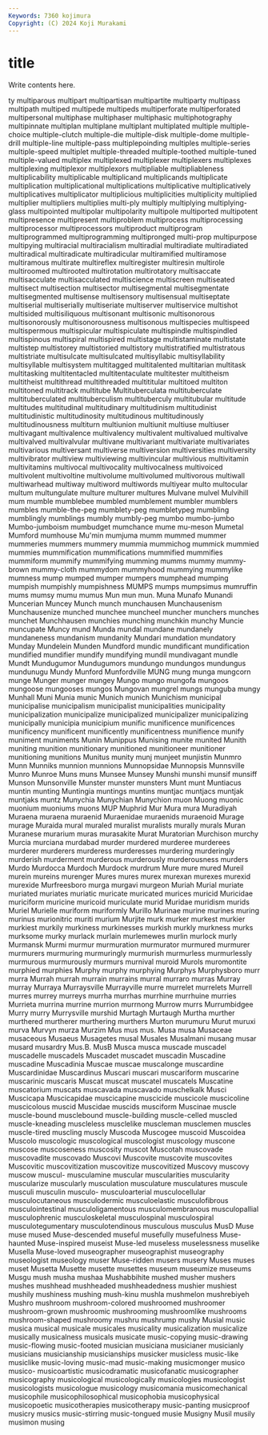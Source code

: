 ```yaml
---
Keywords: 7360 kojimura
Copyright: (C) 2024 Koji Murakami
---
```


# title

Write contents here.



ty multiparous multipart multipartisan multipartite multiparty multipass multipath multiped
multipede multipeds multiperforate multiperforated multipersonal multiphase multiphaser multiphasic multiphotography multipinnate
multiplan multiplane multiplant multiplated multiple multiple-choice multiple-clutch multiple-die multiple-disk multiple-dome
multiple-drill multiple-line multiple-pass multiplepoinding multiples multiple-series multiple-speed multiplet multiple-threaded multiple-toothed
multiple-tuned multiple-valued multiplex multiplexed multiplexer multiplexers multiplexes multiplexing multiplexor multiplexors
multipliable multipliableness multiplicability multiplicable multiplicand multiplicands multiplicate multiplication multiplicational multiplications
multiplicative multiplicatively multiplicatives multiplicator multiplicious multiplicities multiplicity multiplied multiplier multipliers
multiplies multi-ply multiply multiplying multiplying-glass multipointed multipolar multipolarity multipole multiported
multipotent multipresence multipresent multiproblem multiprocess multiprocessing multiprocessor multiprocessors multiproduct multiprogram
multiprogrammed multiprogramming multipronged multi-prop multipurpose multipying multiracial multiracialism multiradial multiradiate
multiradiated multiradical multiradicate multiradicular multiramified multiramose multiramous multirate multireflex multiregister
multiresin multirole multiroomed multirooted multirotation multirotatory multisaccate multisacculate multisacculated multiscience
multiscreen multiseated multisect multisection multisector multisegmental multisegmentate multisegmented multisense multisensory
multisensual multiseptate multiserial multiserially multiseriate multiserver multiservice multishot multisided multisiliquous
multisonant multisonic multisonorous multisonorously multisonorousness multisonous multispecies multispeed multispermous multispicular
multispiculate multispindle multispindled multispinous multispiral multispired multistage multistaminate multistate multistep
multistorey multistoried multistory multistratified multistratous multistriate multisulcate multisulcated multisyllabic multisyllability
multisyllable multisystem multitagged multitalented multitarian multitask multitasking multitentacled multitentaculate multitester
multitheism multitheist multithread multithreaded multititular multitoed multiton multitoned multitrack multitube
Multituberculata multituberculate multituberculated multituberculism multituberculy multitubular multitude multitudes multitudinal multitudinary
multitudinism multitudinist multitudinistic multitudinosity multitudinous multitudinously multitudinousness multiturn multiunion multiunit
multiuse multiuser multivagant multivalence multivalency multivalent multivalued multivalve multivalved multivalvular
multivane multivariant multivariate multivariates multivarious multiversant multiverse multiversion multiversities multiversity
multivibrator multiview multiviewing multivincular multivious multivitamin multivitamins multivocal multivocality multivocalness
multivoiced multivolent multivoltine multivolume multivolumed multivorous multiwall multiwarhead multiway multiword
multiwords multiyear multo multocular multum multungulate multure multurer multures Mulvane
mulvel Mulvihill mum mumble mumblebee mumbled mumblement mumbler mumblers mumbles
mumble-the-peg mumblety-peg mumbletypeg mumbling mumblingly mumblings mumbly mumbly-peg mumbo mumbo-jumbo
Mumbo-jumboism mumbudget mumchance mume mu-meson Mumetal Mumford mumhouse Mu'min mumjuma
mumm mummed mummer mummeries mummers mummery mummia mummichog mummick mummied
mummies mummification mummifications mummified mummifies mummiform mummify mummifying mumming mumms
mummy mummy-brown mummy-cloth mummydom mummyhood mummying mummylike mumness mump mumped
mumper mumpers mumphead mumping mumpish mumpishly mumpishness MUMPS mumps mumpsimus
mumruffin mums mumsy mumu mumus Mun mun mun. Muna Munafo
Munandi Muncerian Muncey Munch munch munchausen Munchausenism Munchausenize munched munchee
muncheel muncher munchers munches munchet Munchhausen munchies munching munchkin munchy
Muncie muncupate Muncy mund Munda mundal mundane mundanely mundaneness mundanism
mundanity Mundari mundation mundatory Munday Mundelein Munden Mundford mundic mundificant
mundification mundified mundifier mundify mundifying mundil mundivagant mundle Mundt Mundugumor
Mundugumors mundungo mundungos mundungus mundunugu Mundy Munford Munfordville MUNG mung
munga mungcorn munge Munger munger mungey Mungo mungo mungofa mungoos
mungoose mungooses mungos Mungovan mungrel mungs munguba mungy Munhall Muni
Munia munic Munich munich Munichism municipal municipalise municipalism municipalist municipalities
municipality municipalization municipalize municipalized municipalizer municipalizing municipally municipia municipium munific
munificence munificences munificency munificent munificently munificentness munifience munify muniment muniments
Munin Munippus Munising munite munited Munith muniting munition munitionary munitioned
munitioneer munitioner munitioning munitions Munitus munity munj munjeet munjistin Munmro
Munn Munniks munnion munnions Munnopsidae Munnopsis Munnsville Munro Munroe Muns
muns Munsee Munsey Munshi munshi munsif munsiff Munson Munsonville Munster
munster munsters Munt munt Muntiacus muntin munting Muntingia muntings muntins
muntjac muntjacs muntjak muntjaks muntz Munychia Munychian Munychion muon Muong
muonic muonium muoniums muons MUP Muphrid Mur Mura mura Muradiyah
Muraena muraena muraenid Muraenidae muraenids muraenoid Murage murage Muraida mural
muraled muralist muralists murally murals Muran Muranese murarium muras murasakite
Murat Muratorian Murchison murchy Murcia murciana murdabad murder murdered murderee
murderees murderer murderers murderess murderesses murdering murderingly murderish murderment murderous
murderously murderousness murders Murdo Murdocca Murdoch Murdock murdrum Mure mure
mured Mureil murein mureins murenger Mures mures murex murexan murexes
murexid murexide Murfreesboro murga murgavi murgeon Muriah Murial muriate muriated
muriates muriatic muricate muricated murices muricid Muricidae muriciform muricine muricoid
muriculate murid Muridae muridism murids Muriel Murielle muriform muriformly Murillo
Murinae murine murines muring murinus murionitric muriti murium Murjite murk
murker murkest murkier murkiest murkily murkiness murkinesses murkish murkly murkness
murks murksome murky murlack murlain murlemewes murlin murlock murly Murmansk
Murmi murmur murmuration murmurator murmured murmurer murmurers murmuring murmuringly murmurish
murmurless murmurlessly murmurous murmurously murmurs murnival muroid Murols muromontite murphied
murphies Murphy murphy murphying Murphys Murphysboro murr murra Murrah murrah
murrain murrains murral murraro murras Murray murray Murraya Murraysville Murrayville
murre murrelet murrelets Murrell murres murrey murreys murrha murrhas murrhine
murrhuine murries Murrieta murrina murrine murrion murrnong Murrow murrs Murrumbidgee
Murry murry Murrysville murshid Murtagh Murtaugh Murtha murther murthered murtherer
murthering murthers Murton murumuru Murut muruxi murva Murvyn murza Murzim
Mus mus mus. Musa musa Musaceae musaceous Musaeus Musagetes musal
Musales Musalmani musang musar musard musardry Mus.B. MusB Musca musca
muscade muscadel muscadelle muscadels Muscadet muscadet muscadin Muscadine muscadine Muscadinia
Muscae muscae muscalonge muscardine Muscardinidae Muscardinus Muscari muscari muscariform muscarine
muscarinic muscaris Muscat muscat muscatel muscatels Muscatine muscatorium muscats muscavada
muscavado muschelkalk Musci Muscicapa Muscicapidae muscicapine muscicide muscicole muscicoline muscicolous
muscid Muscidae muscids musciform Muscinae muscle muscle-bound musclebound muscle-building muscle-celled
muscled muscle-kneading muscleless musclelike muscleman musclemen muscles muscle-tired muscling muscly
Muscoda Muscogee muscoid Muscoidea Muscolo muscologic muscological muscologist muscology muscone
muscose muscoseness muscosity muscot Muscotah muscovade muscovadite muscovado Muscovi Muscovite
muscovite muscovites Muscovitic muscovitization muscovitize muscovitized Muscovy muscovy muscow muscul-
musculamine muscular muscularities muscularity muscularize muscularly musculation musculature musculatures muscule
musculi musculin musculo- musculoarterial musculocellular musculocutaneous musculodermic musculoelastic musculofibrous musculointestinal
musculoligamentous musculomembranous musculopallial musculophrenic musculoskeletal musculospinal musculospiral musculotegumentary musculotendinous musculous
musculus MusD Muse muse mused Muse-descended museful musefully musefulness Muse-haunted
Muse-inspired museist Muse-led museless muselessness muselike Musella Muse-loved museographer museographist
museography museologist museology muser Muse-ridden musers musery Muses muses muset
Musetta Musette musette musettes museum museumize museums Musgu mush musha
mushaa Mushabbihite mushed musher mushers mushes mushhead mushheaded mushheadedness mushier
mushiest mushily mushiness mushing mush-kinu mushla mushmelon mushrebiyeh Mushro mushroom
mushroom-colored mushroomed mushroomer mushroom-grown mushroomic mushrooming mushroomlike mushrooms mushroom-shaped mushroomy
mushru mushrump mushy Musial music musica musical musicale musicales musicality
musicalization musicalize musically musicalness musicals musicate music-copying music-drawing music-flowing music-footed
musician musiciana musicianer musicianly musicians musicianship musicianships musicker musicless music-like
musiclike music-loving music-mad music-making musicmonger musico musico- musicoartistic musicodramatic musicofanatic
musicographer musicography musicological musicologically musicologies musicologist musicologists musicologue musicology musicomania
musicomechanical musicophile musicophilosophical musicophobia musicophysical musicopoetic musicotherapies musicotherapy music-panting musicproof
musicry musics music-stirring music-tongued musie Musigny Musil musily musimon musing
